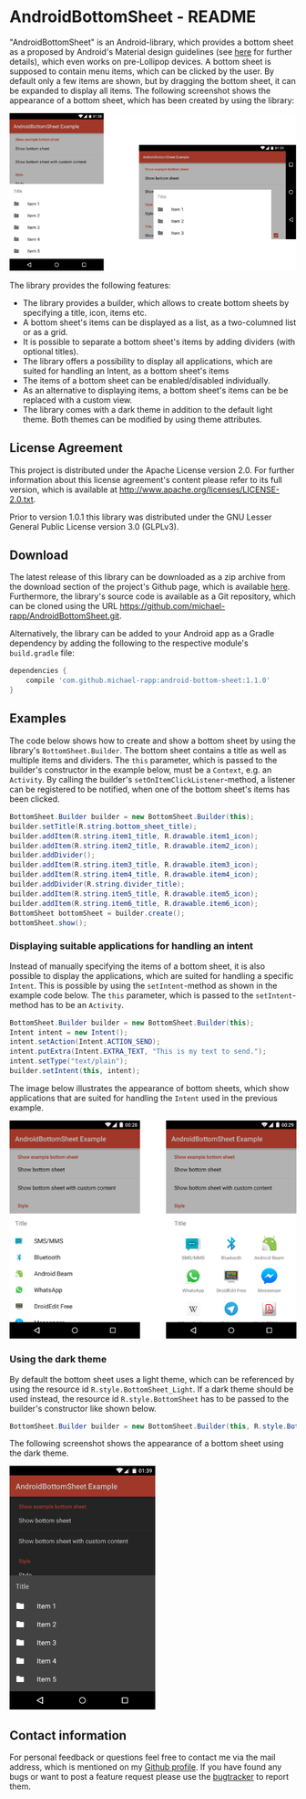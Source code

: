 # AndroidBottomSheet - README

"AndroidBottomSheet" is an Android-library, which provides a bottom sheet as a proposed by Android's Material design guidelines (see [here](http://www.google.com/design/spec/components/bottom-sheets.html) for further details), which even works on pre-Lollipop devices. A bottom sheet is supposed to contain menu items, which can be clicked by the user. By default only a few items are shown, but by dragging the bottom sheet, it can be expanded to display all items. The following screenshot shows the appearance of a bottom sheet, which has been created by using the library:

![](doc/images/example.png)

The library provides the following features:

- The library provides a builder, which allows to create bottom sheets by specifying a title, icon, items etc.
- A bottom sheet's items can be displayed as a list, as a two-columned list or as a grid.
- It is possible to separate a bottom sheet's items by adding dividers (with optional titles).
- The library offers a possibility to display all applications, which are suited for handling an Intent, as a bottom sheet's items
- The items of a bottom sheet can be enabled/disabled individually.
- As an alternative to displaying items, a bottom sheet's items can be be replaced with a custom view.
- The library comes with a dark theme in addition to the default light theme. Both themes can be modified by using theme attributes.

## License Agreement

This project is distributed under the Apache License version 2.0. For further information about this license agreement's content please refer to its full version, which is available at http://www.apache.org/licenses/LICENSE-2.0.txt.

Prior to version 1.0.1 this library was distributed under the GNU Lesser General Public License version 3.0 (GLPLv3).

## Download

The latest release of this library can be downloaded as a zip archive from the download section of the project's Github page, which is available [here](https://github.com/michael-rapp/AndroidBottomSheet/releases). Furthermore, the library's source code is available as a Git repository, which can be cloned using the URL https://github.com/michael-rapp/AndroidBottomSheet.git.

Alternatively, the library can be added to your Android app as a Gradle dependency by adding the following to the respective module's `build.gradle` file:

```groovy
dependencies {
    compile 'com.github.michael-rapp:android-bottom-sheet:1.1.0'
}
```

## Examples

The code below shows how to create and show a bottom sheet by using the library's `BottomSheet.Builder`. The bottom sheet contains a title as well as multiple items and dividers. The `this` parameter, which is passed to the builder's constructor in the example below, must be a `Context`, e.g. an `Activity`. By calling the builder's `setOnItemClickListener`-method, a listener can be registered to be notified, when one of the bottom sheet's items has been clicked.

```java
BottomSheet.Builder builder = new BottomSheet.Builder(this); 
builder.setTitle(R.string.bottom_sheet_title);
builder.addItem(R.string.item1_title, R.drawable.item1_icon);
builder.addItem(R.string.item2_title, R.drawable.item2_icon);
builder.addDivider();
builder.addItem(R.string.item3_title, R.drawable.item3_icon);
builder.addItem(R.string.item4_title, R.drawable.item4_icon);
builder.addDivider(R.string.divider_title);
builder.addItem(R.string.item5_title, R.drawable.item5_icon);
builder.addItem(R.string.item6_title, R.drawable.item6_icon);
BottomSheet bottomSheet = builder.create();
bottomSheet.show();
```

### Displaying suitable applications for handling an intent

Instead of manually specifying the items of a bottom sheet, it is also possible to display the applications, which are suited for handling a specific `Intent`. This is possible by using the `setIntent`-method as shown in the example code below. The `this` parameter, which is passed to the `setIntent`-method has to be an `Activity`. 

```java
BottomSheet.Builder builder = new BottomSheet.Builder(this);
Intent intent = new Intent();
intent.setAction(Intent.ACTION_SEND);
intent.putExtra(Intent.EXTRA_TEXT, "This is my text to send.");
intent.setType("text/plain");
builder.setIntent(this, intent);
```

The image below illustrates the appearance of bottom sheets, which show applications that are suited for handling the `Intent` used in the previous example. 

![](doc/images/example-intent.png)

### Using the dark theme

By default the bottom sheet uses a light theme, which can be referenced by using the resource id `R.style.BottomSheet_Light`. If a dark theme should be used instead, the resource id `R.style.BottomSheet` has to be passed to the builder's constructor like shown below. 

```java
BottomSheet.Builder builder = new BottomSheet.Builder(this, R.style.BottomSheet);
```

The following screenshot shows the appearance of a bottom sheet using the dark theme.

![](doc/images/example-dark.png)

## Contact information

For personal feedback or questions feel free to contact me via the mail address, which is mentioned on my [Github profile](https://github.com/michael-rapp). If you have found any bugs or want to post a feature request please use the [bugtracker](https://github.com/michael-rapp/AndroidBottomSheet/issues) to report them.
